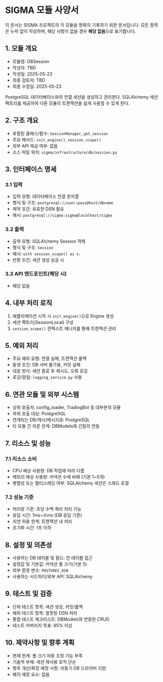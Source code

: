 # SIGMA 모듈 사양서

이 문서는 SIGMA 프로젝트의 각 모듈을 명확히 기록하기 위한 문서입니다. 모든 항목은 누락 없이 작성하며, 해당 사항이 없을 경우 **해당 없음**으로 표기합니다.

## 1. 모듈 개요
* 모듈명: DBSession
* 작성자: TBD
* 작성일: 2025-05-23
* 최종 검토자: TBD
* 최종 수정일: 2025-05-23

PostgreSQL 데이터베이스와의 연결 세션을 생성하고 관리한다. SQLAlchemy 세션 팩토리를 제공하여 다른 모듈이 트랜잭션을 쉽게 사용할 수 있게 한다.

## 2. 구조 개요
* 포함된 클래스/함수: `SessionManager`, `get_session`
* 주요 메서드: `init_engine()`, `session_scope()`
* 외부 API 제공 여부: 없음
* 소스 파일 위치: `sigma/infrastructure/db/session.py`

## 3. 인터페이스 명세
### 3.1 입력
* 입력 유형: 데이터베이스 연결 문자열
* 형식 및 구조: `postgresql://user:pass@host/dbname`
* 제약 조건: 유효한 DSN 필요
* 예시: `postgresql://sigma:sigma@localhost/sigma`

### 3.2 출력
* 출력 유형: SQLAlchemy Session 객체
* 형식 및 구조: `Session`
* 예시: `with session_scope() as s:`
* 반환 조건: 세션 생성 성공 시

### 3.3 API 엔드포인트(해당 시)
* 해당 없음

## 4. 내부 처리 로직
1. 애플리케이션 시작 시 `init_engine()`으로 Engine 생성
2. 세션 팩토리(SessionLocal) 구성
3. `session_scope()` 컨텍스트 매니저를 통해 트랜잭션 관리

## 5. 예외 처리
* 주요 예외 유형: 연결 실패, 트랜잭션 롤백
* 발생 조건: DB 서버 불가용, 커밋 실패
* 대응 방식: 세션 종료 후 재시도, 오류 로깅
* 로깅/알림: `logging_service.py` 사용

## 6. 연관 모듈 및 외부 시스템
* 상위 호출자: config_loader, TradingBot 등 대부분의 모듈
* 하위 호출 대상: PostgreSQL
* 연계되는 DB/캐시/메시지큐: PostgreSQL
* 타 모듈 간 의존 관계: DBModels와 긴밀히 연동

## 7. 리소스 및 성능
### 7.1 리소스 소비
* CPU 예상 사용량: DB 작업에 따라 다름
* 메모리 예상 사용량: 커넥션 수에 비례 (기본 1~5개)
* 병렬성 또는 멀티스레딩 여부: SQLAlchemy 세션은 스레드 로컬

### 7.2 성능 기준
* 처리량 기준: 초당 수백 쿼리 처리 가능
* 응답 시간: 1ms~수ms (DB 응답 기준)
* 지연 허용 한계: 트랜잭션 내 처리
* 초기화 시간: 1초 이하

## 8. 설정 및 의존성
* 사용하는 DB 테이블 및 필드: 전 테이블 접근
* 설정값 및 기본값: 커넥션 풀 크기(기본 5)
* 외부 환경 변수: `POSTGRES_DSN`
* 사용하는 서드파티/외부 API: SQLAlchemy

## 9. 테스트 및 검증
* 단위 테스트 항목: 세션 생성, 커밋/롤백
* 예외 테스트 항목: 잘못된 DSN 처리
* 통합 테스트 체크리스트: DBModels와 연동한 CRUD
* 테스트 커버리지 목표: 85% 이상

## 10. 제약사항 및 향후 계획
* 현재 한계: 풀 크기 자동 조정 기능 부족
* 기술적 부채: 세션 재사용 로직 단순
* 향후 개선/확장 예정 사항: 비동기 DB 드라이버 지원
* 폐지 예정 요소: 없음

